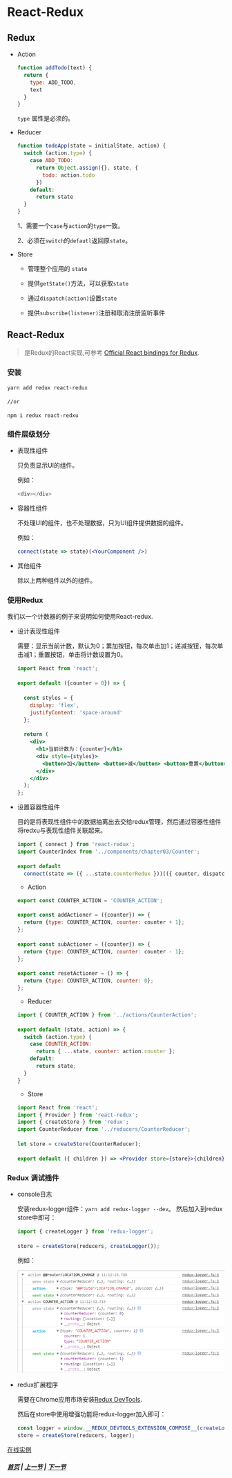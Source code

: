 # React-Redux

## Redux

  * Action
    ```jsx
    function addTodo(text) {
      return {
        type: ADD_TODO,
        text
      }
    }
    ```
    `type` 属性是必须的。

  * Reducer
    ```jsx
    function todoApp(state = initialState, action) {
      switch (action.type) {
        case ADD_TODO:
          return Object.assign({}, state, {
            todo: action.todo
          })
        default:
          return state
      }
    }
    ```
    1、需要一个`case`与`action`的`type`一致。

    2、必须在`switch`的`defautl`返回原`state`。

  * Store
    
    * 管理整个应用的 `state`

    * 提供`getState()`方法，可以获取`state`

    * 通过`dispatch(action)`设置`state`

    * 提供`subscribe(listener)`注册和取消注册监听事件

## React-Redux

  > 是Redux的React实现,可参考 [Official React bindings for Redux](https://redux.js.org/basics/usagewithreact).

### 安装

  ```
  yarn add redux react-redux

  //or

  npm i redux react-redxu
  ```

### 组件层级划分

  * 表现性组件

    只负责显示UI的组件。

    例如：
    ```js
    <div></div>
    ```

  * 容器性组件

    不处理UI的组件，也不处理数据，只为UI组件提供数据的组件。

    例如：
    ```jsx
    connect(state => state)(<YourComponent />)
    ```
  
  * 其他组件

    除以上两种组件以外的组件。

### 使用Redux

我们以一个计数器的例子来说明如何使用React-redux.

  * 设计表现性组件

    需要：显示当前计数，默认为0；累加按钮，每次单击加1；递减按钮，每次单击减1；重置按钮，单击将计数设置为0。
    ```jsx
    import React from 'react';

    export default ({counter = 0}) => {

      const styles = {
        display: 'flex',
        justifyContent: 'space-around'
      };

      return (
        <div>
          <h1>当前计数为：{counter}</h1>
          <div style={styles}>
            <button>加</button> <button>减</button> <button>重置</button>
          </div>
        </div>
      );
    };
    ```
  * 设置容器性组件

    目的是将表现性组件中的数据抽离出去交给redux管理，然后通过容器性组件将redxu与表现性组件关联起来。

    ```jsx
    import { connect } from 'react-redux';
    import CounterIndex from '../components/chapter03/Counter';

    export default
      connect(state => ({ ...state.counterRedux }))(({ counter, dispatch }) => <CounterIndex counter={counter} dispatch={dispatch} />);
    ```

    * Action

    ```js
    export const COUNTER_ACTION = 'COUNTER_ACTION';

    export const addActioner = ({counter}) => {
      return {type: COUNTER_ACTION, counter: counter + 1};
    };

    export const subActioner = ({counter}) => {
      return {type: COUNTER_ACTION, counter: counter - 1};
    };

    export const resetActioner = () => {
      return {type: COUNTER_ACTION, counter: 0};
    };
    ```

    * Reducer

    ```js
    import { COUNTER_ACTION } from '../actions/CounterAction';

    export default (state, action) => {
      switch (action.type) {
        case COUNTER_ACTION:
          return { ...state, counter: action.counter };
        default:
          return state;
      }
    }
    ```

    * Store 
    ```jsx
    import React from 'react';
    import { Provider } from 'react-redux';
    import { createStore } from 'redux';
    import CounterReducer from '../reducers/CounterReducer';

    let store = createStore(CounterReducer);

    export default ({ children }) => <Provider store={store}>{children}</Provider>
    ```
  
### Redux 调试插件

  * console日志

    安装redux-logger组件：`yarn add redux-logger --dev`。
    然后加入到redux store中即可：
    ```js
    import { createLogger } from 'redux-logger';

    store = createStore(reducers, createLogger());
    ```
    例如：

    ![](../images/redux-log.png)

  * redux扩展程序

    需要在Chrome应用市场安装[Redux DevTools](https://chrome.google.com/webstore/detail/redux-devtools/lmhkpmbekcpmknklioeibfkpmmfibljd).

    然后在store中使用增强功能将redux-logger加入即可：

    ```js
    const logger = window.__REDUX_DEVTOOLS_EXTENSION_COMPOSE__(createLogger());
    store = createStore(reducers, logger);
    ```

[在线实例](https://codesandbox.io/s/p70k2pyz20)

##### [首页](../../README.md) | [上一节](./01.md) | [下一节](./03.md) 